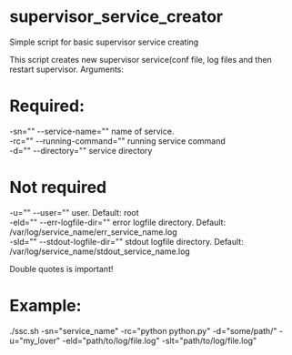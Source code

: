 # supervisor_service_creator
Simple script for basic supervisor service creating

This script creates new supervisor service(conf file, log files and then restart supervisor. Arguments:

# Required: 
-sn="" --service-name="" name of service. <br/>
-rc="" --running-command="" running service command <br/>
-d="" --directory="" service directory <br/>
# Not required
-u="" --user="" user. Default: root <br/>
-eld="" --err-logfile-dir="" error logfile directory. Default: /var/log/service_name/err_service_name.log <br/>
-sld="" --stdout-logfile-dir="" stdout logfile directory. Default: /var/log/service_name/stdout_service_name.log <br/>

Double quotes is important!

# Example:
./ssc.sh -sn="service_name" -rc="python python.py" -d="some/path/" -u="my_lover" -eld="path/to/log/file.log" -slt="path/to/log/file.log"
